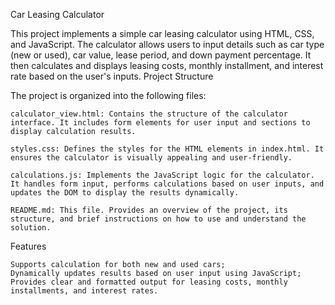 Car Leasing Calculator

This project implements a simple car leasing calculator using HTML, CSS, and JavaScript. The calculator allows users to input details such as car type (new or used), car value, lease period, and down payment percentage. It then calculates and displays leasing costs, monthly installment, and interest rate based on the user's inputs.
Project Structure

The project is organized into the following files:

    calculator_view.html: Contains the structure of the calculator interface. It includes form elements for user input and sections to display calculation results.

    styles.css: Defines the styles for the HTML elements in index.html. It ensures the calculator is visually appealing and user-friendly.

    calculations.js: Implements the JavaScript logic for the calculator. It handles form input, performs calculations based on user inputs, and updates the DOM to display the results dynamically.

    README.md: This file. Provides an overview of the project, its structure, and brief instructions on how to use and understand the solution.

Features

    Supports calculation for both new and used cars;
    Dynamically updates results based on user input using JavaScript;
    Provides clear and formatted output for leasing costs, monthly installments, and interest rates.
